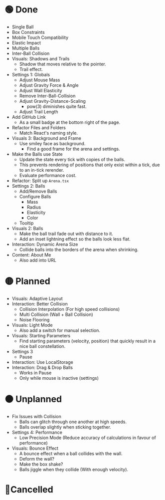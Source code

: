 # 🟢 Done

- Single Ball
- Box Constraints
- Mobile Touch Compatibility
- Elastic Impact
- Multiple Balls
- Inter-Ball Collision
- Visuals: Shadows and Trails
    - Shadow that moves relative to the pointer.
    - Trail effect.
- Settings 1: Globals
    - Adjust Mouse Mass
    - Adjust Gravity Force & Angle
    - Adjust Wall Elasticity
    - Remove Inter-Ball-Collision
    - Adjust Gravity-Distance-Scaling
        - pow(3) diminishes quite fast.
    - Adjust Trail Length
- Add GitHub Link
    - As a small badge at the bottom right of the page.
- Refactor Files and Folders
    - Match React's naming style.
- Visuals 3: Background and Frame
    - Use smiley face as background.
        - Find a good frame for the arena and settings.
- Make the Balls use State
    - Update the state every tick with copies of the balls.
    - This prevents rendering of positions that only exist within a tick, due to an in-tick rerender.
    - Evaluate performance cost.
- Refactor: Split up `Arena.tsx`
- Settings 2: Balls
    - Add/Remove Balls
    - Configure Balls
        - Mass
        - Radius
        - Elasticity
        - Color
    - Tooltip
- Visuals 2: Balls
    - Make the ball trail fade out with distance to it.
    - Add an inset lightning effect so the balls look less flat.
- Interaction: Dynamic Arena Size
    - Collide balls into the borders of the arena when shrinking.
- Content: About Me
  - Also add into URL
  
# 🟡 Planned


- Visuals: Adaptive Layout
- Interaction: Better Collision
    - Collision Interpolation (For high speed collisions)
    - Multi Collision (Wall + Ball Collision)
    - Noise Flooring
- Visuals: Light Mode
    - Also add a switch for manual selection.
- Visuals: Starting Parameters
    - Find starting parameters (velocity, position) that quickly result in a nice ball constellation.
- Settings 3
    - Pause
- Interaction: Use LocalStorage
- Interaction: Drag & Drop Balls
    - Works in Pause
    - Only while mouse is inactive (settings)

# 🟠 Unplanned

- Fix Issues with Collision
    - Balls can glitch through one another at high speeds.
    - Balls overlap slightly when sticking together.
- Settings 4: Performance
    - Low Precision Mode (Reduce accuracy of calculations in favour of performance)
- Visuals: Bounce Effect
    - A bounce effect when a ball collides with the wall.
    - Deform the wall?
    - Make the box shake?
    - Balls jiggle when they collide (With enough velocity).

# 🔴Cancelled
